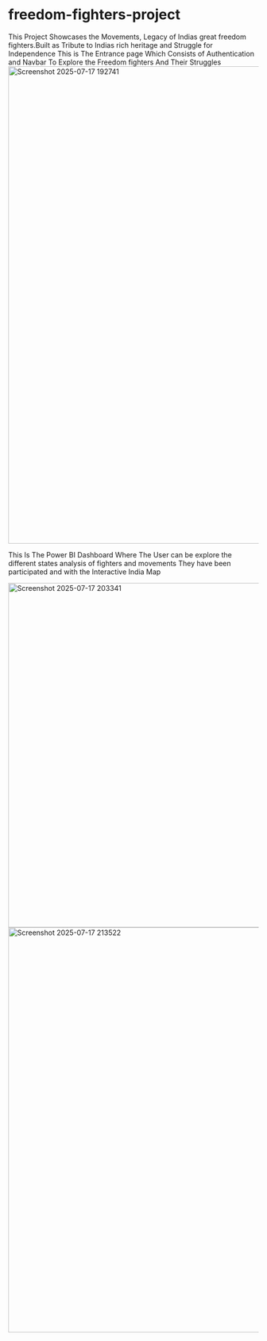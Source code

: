 # freedom-fighters-project
This Project Showcases the Movements, Legacy of Indias great freedom fighters.Built as Tribute to Indias rich heritage and Struggle for Independence
This is The Entrance page Which Consists of Authentication and Navbar To Explore the Freedom fighters And Their Struggles
<img width="1815" height="959" alt="Screenshot 2025-07-17 192741" src="https://github.com/user-attachments/assets/d6e75881-2541-4fab-9a15-f0f64d6b10e4" />


This Is The Power BI Dashboard Where The User can be explore the different states analysis of fighters and movements They have been participated and 
with the Interactive India Map

<img width="1245" height="692" alt="Screenshot 2025-07-17 203341" src="https://github.com/user-attachments/assets/40fd4e42-72cc-4bef-b851-2985f5b19f05" />




<img width="1806" height="814" alt="Screenshot 2025-07-17 213522" src="https://github.com/user-attachments/assets/d3a3a413-4eef-4df9-ae1e-f6c8936dd938" />



